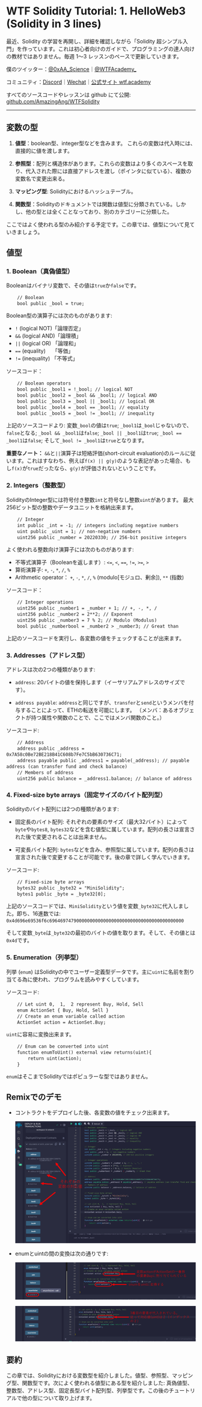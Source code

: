 # WTF Solidity Tutorial: 1. HelloWeb3 (Solidity in 3 lines)

最近、Solidity の学習を再開し、詳細を確認しながら「Solidity 超シンプル入門」を作っています。これは初心者向けのガイドで、プログラミングの達人向けの教材ではありません。毎週 1〜3 レッスンのペースで更新していきます。

僕のツイッター：[@0xAA_Science](https://twitter.com/0xAA_Science)｜[@WTFAcademy\_](https://twitter.com/WTFAcademy_)

コミュニティ：[Discord](https://discord.gg/5akcruXrsk)｜[Wechat](https://docs.google.com/forms/d/e/1FAIpQLSe4KGT8Sh6sJ7hedQRuIYirOoZK_85miz3dw7vA1-YjodgJ-A/viewform?usp=sf_link)｜[公式サイト wtf.academy](https://wtf.academy)

すべてのソースコードやレッスンは github にて公開: [github.com/AmazingAng/WTFSolidity](https://github.com/AmazingAng/WTFSolidity)

-----

## 変数の型

1. **値型**：boolean型、integer型などを含みます。 これらの変数は代入時には、直接的に値を渡します。

2. **参照型**：配列と構造体があります。これらの変数はより多くのスペースを取り、代入された際には直接アドレスを渡し（ポインタに似ている）、複数の変数名で変更出来る。

3. **マッピング型**: Solidityにおけるハッシュテーブル。

4. **関数型**：Solidityのドキュメントでは関数は値型に分類されている。しかし、他の型とは全くことなっており、別のカテゴリーに分類した。

ここではよく使われる型のみ紹介する予定です。この章では、値型について見ていきましょう。

## 値型

### 1. Boolean（真偽値型）

Booleanはバイナリ変数で、その値は`true`か`false`です。

```solidity
    // Boolean
    bool public _bool = true;
```

Boolean型の演算子には次のものがあります:

- `!`   (logical NOT)「論理否定」
- `&&`  (logical AND)「論理積」
- `||`  (logical OR) 「論理和」
- `==`  (equality)　 「等価」
- `!=`  (inequality) 「不等式」

ソースコード：

```solidity
    // Boolean operators
    bool public _bool1 = !_bool; // logical NOT
    bool public _bool2 = _bool && _bool1; // logical AND
    bool public _bool3 = _bool || _bool1; // logical OR
    bool public _bool4 = _bool == _bool1; // equality
    bool public _bool5 = _bool != _bool1; // inequality
```

上記のソースコードより: 変数`_bool`の値は`true`; `_bool1`は`_bool`じゃないので、`false`となる; `_bool && _bool1`は`false`; `_bool || _bool1`は`true`; `_bool == _bool1`は`false`; そして`_bool != _bool1`は`true`となります。

**重要なノート：** `&&`と`||`演算子は短絡評価(short-circuit evaluation)のルールに従います。これはすなわち、例えば`f(x) || g(y)`のような表記があった場合、もし`f(x)`が`true`だったなら、`g(y)`が評価されないということです。

### 2. Integers（整数型）
SolidityのInteger型には符号付き整数`int`と符号なし整数`uint`があります。 最大256ビット型の整数やデータユニットを格納出来ます。

```solidity
    // Integer
    int public _int = -1; // integers including negative numbers
    uint public _uint = 1; // non-negative numbers
    uint256 public _number = 20220330; // 256-bit positive integers
```
よく使われる整数向け演算子には次のものがあります:

- 不等式演算子（Booleanを返します）: `<=`, `<`, `==`, `!=`, `>=`, `>`
- 算術演算子: `+`, `-`, `*`, `/`, `%`
- Arithmetic operator： `+`,  `-`,  `*`,  `/`,  `%` (modulo[モジュロ、剰余]), `**` (指数)

ソースコード：

```solidity
    // Integer operations
    uint256 public _number1 = _number + 1; // +, -, *, /
    uint256 public _number2 = 2**2; // Exponent
    uint256 public _number3 = 7 % 2; // Modulo (Modulus)
    bool public _numberbool = _number2 > _number3; // Great than
```

上記のソースコードを実行し、各変数の値をチェックすることが出来ます。

### 3. Addresses（アドレス型）

アドレスは次の2つの種類があります:
- `address`: 20バイトの値を保持します（イーサリアムアドレスのサイズです）。

- `address payable`: `address`と同じですが、`transfer`と`send`というメンバを付与することによって、ETHの転送を可能にします。
  （メンバ：あるオブジェクトが持つ属性や関数のことで、ここではメンバ関数のこと。）

ソースコード:

```solidity
    // Address
    address public _address = 0x7A58c0Be72BE218B41C608b7Fe7C5bB630736C71;
    address payable public _address1 = payable(_address); // payable address (can transfer fund and check balance)
    // Members of address
    uint256 public balance = _address1.balance; // balance of address
```

### 4. Fixed-size byte arrays（固定サイズのバイト配列型）

Solidityのバイト配列には2つの種類があります:

- 固定長のバイト配列: それぞれの要素のサイズ（最大32バイト）によって`byte`や`bytes8`, `bytes32`などを含む値型に属しています。配列の長さは宣言された後で変更されることは出来ません。

- 可変長バイト配列: `bytes`などを含み、参照型に属しています。配列の長さは宣言された後で変更することが可能です。後の章で詳しく学んでいきます。

ソースコード:

```solidity
    // Fixed-size byte arrays
    bytes32 public _byte32 = "MiniSolidity"; 
    bytes1 public _byte = _byte32[0]; 
```

上記のソースコードでは、`MiniSolidity`という値を変数`_byte32`に代入しました。即ち、16進数では: `0x4d696e69536f6c69646974790000000000000000000000000000000000000000`

そして変数`_byte`は`_byte32`の最初のバイトの値を取ります。そして、その値とは`0x4d`です。

### 5. Enumeration（列挙型）

列挙 (`enum`) はSolidityの中でユーザー定義型データです。主に`uint`に名前を割り当てる為に使われ、プログラムを読みやすくしています。

ソースコード:

```solidity
    // Let uint 0,  1,  2 represent Buy, Hold, Sell
    enum ActionSet { Buy, Hold, Sell }
    // Create an enum variable called action
    ActionSet action = ActionSet.Buy;
```

`uint`に容易に変換出来ます。

```solidity
    // Enum can be converted into uint
    function enumToUint() external view returns(uint){
        return uint(action);
    }
```

`enum`はそこまでSolidityではポピュラーな型ではありません。

## Remixでのデモ

- コントラクトをデプロイした後、各変数の値をチェック出来ます。

   ![2-1.png](./img/2-1.png)
  
- enumとuintの間の変換は次の通りです:

   ![2-2.png](./img/2-2.png)

   ![2-3.png](./img/2-3.png)

## 要約 

この章では、Solidityにおける変数型を紹介しました。値型、参照型、マッピング型、関数型です。次によく使われる値型にある型を紹介しました: 真偽値型、整数型、アドレス型、固定長型バイト配列型、列挙型です。この後のチュートリアルで他の型について取り上げます。
